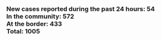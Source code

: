 ### New cases reported during the past 24 hours: 54<br/>In the community: 572<br/>At the border: 433<br/>Total: 1005